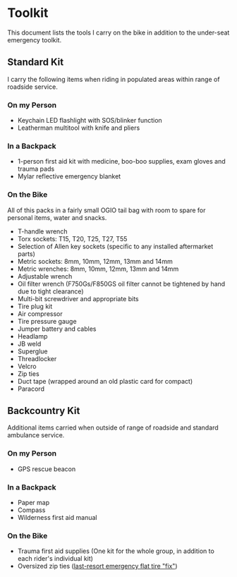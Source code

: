 # Toolkit

This document lists the tools I carry on the bike in addition to the under-seat
emergency toolkit.

## Standard Kit

I carry the following items when riding in populated areas within range of
roadside service.

### On my Person

- Keychain LED flashlight with SOS/blinker function
- Leatherman multitool with knife and pliers

### In a Backpack

- 1-person first aid kit with medicine, boo-boo supplies, exam gloves and
  trauma pads
- Mylar reflective emergency blanket

### On the Bike

All of this packs in a fairly small OGIO tail bag with room to spare for
personal items, water and snacks.

- T-handle wrench
- Torx sockets: T15, T20, T25, T27, T55
- Selection of Allen key sockets (specific to any installed aftermarket parts)
- Metric sockets: 8mm, 10mm, 12mm, 13mm and 14mm
- Metric wrenches: 8mm, 10mm, 12mm, 13mm and 14mm
- Adjustable wrench
- Oil filter wrench (F750Gs/F850GS oil filter cannot be tightened by hand due
  to tight clearance)
- Multi-bit screwdriver and appropriate bits
- Tire plug kit
- Air compressor
- Tire pressure gauge
- Jumper battery and cables
- Headlamp
- JB weld
- Superglue
- Threadlocker
- Velcro
- Zip ties
- Duct tape (wrapped around an old plastic card for compact)
- Paracord

## Backcountry Kit

Additional items carried when outside of range of roadside and standard
ambulance service.

### On my Person

- GPS rescue beacon

### In a Backpack

- Paper map
- Compass
- Wilderness first aid manual

### On the Bike

- Trauma first aid supplies (One kit for the whole group, in addition to each
  rider's individual kit)
- Oversized zip ties ([last-resort emergency flat tire
  "fix"](https://www.youtube.com/watch?v=bhZLkQ_9PdQ))
